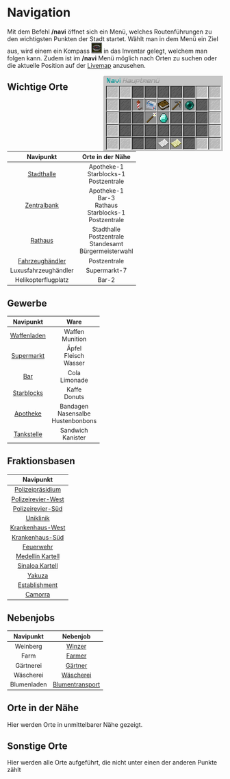 # Navigation

Mit dem Befehl **/navi** öffnet sich ein Menü, welches Routenführungen zu den wichtigsten Punkten der Stadt startet. Wählt man in dem Menü ein Ziel aus, wird einem ein Kompass <img width="25" height="25" src="../../../assets/image/allgemein/navigation/Compass.png"> in das Inventar gelegt, welchem man folgen kann. Zudem ist im **/navi** Menü möglich nach Orten zu suchen oder die aktuelle Position auf der [Livemap](https://map.germanrp.eu) anzusehen.


<img align="right" width="280" eight="200" src="../../../assets/image/allgemein/Navigation.png">

## Wichtige Orte

| Navipunkt | Orte in der Nähe |
|:-:|:-:|
| [Stadthalle](../../pages/orte/stadthalle.md) |  Apotheke-1 <br>  Starblocks-1 <br> Postzentrale  |
| [Zentralbank](../../pages/orte/zentralbank.md) | Apotheke-1 <br>  Bar-3 <br>  Rathaus <br> Starblocks-1 <br>  Postzentrale |
| [Rathaus](../../pages/orte/rathaus.md) |  Stadthalle <br> Postzentrale <br>  Standesamt <br>  Bürgermeisterwahl |
| [Fahrzeughändler](../../pages/orte/fahrzeughändler.md) | Postzentrale |
| Luxusfahrzeughändler |  Supermarkt-7 |
| Helikopterflugplatz |  Bar-2 |

## Gewerbe

| Navipunkt | Ware |
|:-:|:-:|
| [Waffenladen](../../pages/biz/waffenladen.md) | Waffen <br>  Munition  |
| [Supermarkt](../../pages/biz/supermarkt.md) | Äpfel <br> Fleisch <br> Wasser  |
| [Bar](../../pages/biz/bar.md) |  Cola <br>  Limonade  |
| [Starblocks](../../pages/biz/starblocks.md) |  Kaffe <br>  Donuts  |
| [Apotheke](../../pages/biz/apotheke.md) |  Bandagen <br>  Nasensalbe <br>  Hustenbonbons  |
| [Tankstelle](../../pages/biz/tankstelle.md) |  Sandwich <br>  Kanister   |

## Fraktionsbasen

| Navipunkt |
|:-:|
| [Polizeipräsidium](../../pages/fraktionen/polizei.md) |
| [Polizeirevier-West](../../pages/fraktionen/polizei.md) |
| [Polizeirevier-Süd](../../pages/fraktionen/polizei.md) |
| [Uniklinik](../../pages/fraktionen/rettungsdienst.md) |
| [Krankenhaus-West](../../pages/fraktionen/rettungsdienst.md) |
| [Krankenhaus-Süd](../../pages/fraktionen/rettungsdienst.md) |
| [Feuerwehr](../../pages/fraktionen/rettungsdienst.md) |
| [Medellín Kartell](../../pages/fraktionen/kartell.md) |
| [Sinaloa Kartell](../../pages/fraktionen/cds.md) |
| [Yakuza](../../pages/fraktionen/yakuza.md) |
| [Establishment](../../pages/fraktionen/establishment.md) |
| [Camorra](../../pages/fraktionen/camorra.md) |

## Nebenjobs

| Navipunkt | Nebenjob |
|:-:|:-:|
| Weinberg | [Winzer](../../pages/nebenjobs/winzer.md) |
| Farm | [Farmer](../../pages/nebenjobs/farmer.md) |
| Gärtnerei | [Gärtner](../../pages/nebenjobs/gärtner.md) |
| Wäscherei | [Wäscherei](../../pages/nebenjobs/wäscherei.md) |
| Blumenladen | [Blumentransport](../../pages/nebenjobs/blumentransport.md) |

## Orte in der Nähe
Hier werden Orte in unmittelbarer Nähe gezeigt.

## Sonstige Orte
Hier werden alle Orte aufgeführt, die nicht unter einen der anderen Punkte zählt
